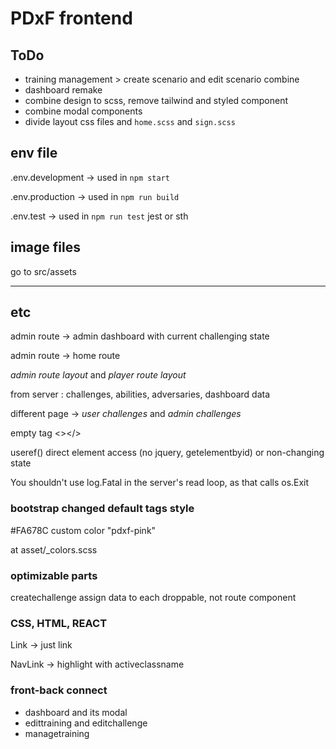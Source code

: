 # PDxF frontend

## ToDo

- training management > create scenario and edit scenario combine
- dashboard remake
- combine design to scss, remove tailwind and styled component
- combine modal components
- divide layout css files and `home.scss` and `sign.scss`

## env file

.env.development -> used in `npm start`

.env.production -> used in `npm run build`

.env.test -> used in `npm run test` jest or sth

## image files

go to src/assets

---

## etc

admin route -> admin dashboard with current challenging state

admin route -> home route

_admin route layout_ and _player route layout_

from server : challenges, abilities, adversaries, dashboard data

different page -> _user challenges_ and _admin challenges_

empty tag <></>

useref() direct element access (no jquery, getelementbyid) or non-changing state

You shouldn't use log.Fatal in the server's read loop, as that calls os.Exit

### bootstrap changed default tags style

#FA678C custom color "pdxf-pink"

at asset/\_colors.scss

### optimizable parts

createchallenge assign data to each droppable, not route component

### CSS, HTML, REACT

Link -> just link

NavLink -> highlight with activeclassname

### front-back connect

- dashboard and its modal
- edittraining and editchallenge
- managetraining
